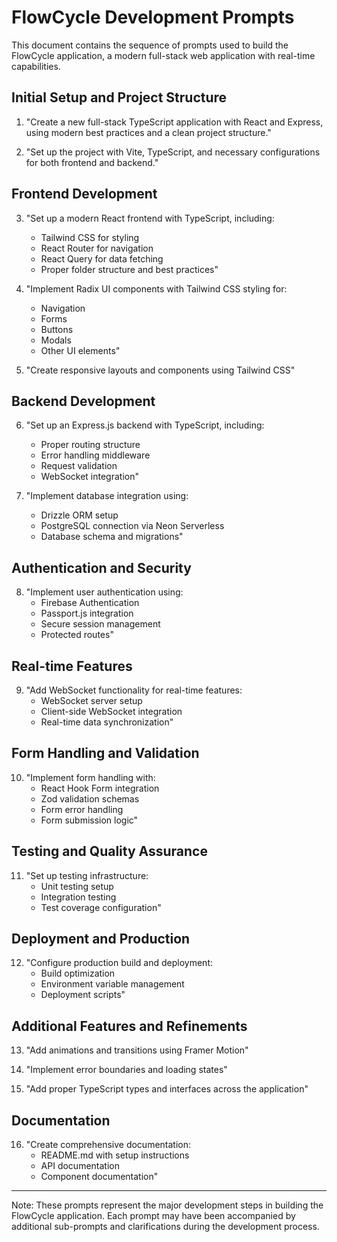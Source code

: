 # FlowCycle Development Prompts

This document contains the sequence of prompts used to build the FlowCycle application, a modern full-stack web application with real-time capabilities.

## Initial Setup and Project Structure

1. "Create a new full-stack TypeScript application with React and Express, using modern best practices and a clean project structure."

2. "Set up the project with Vite, TypeScript, and necessary configurations for both frontend and backend."

## Frontend Development

3. "Set up a modern React frontend with TypeScript, including:
   - Tailwind CSS for styling
   - React Router for navigation
   - React Query for data fetching
   - Proper folder structure and best practices"

4. "Implement Radix UI components with Tailwind CSS styling for:
   - Navigation
   - Forms
   - Buttons
   - Modals
   - Other UI elements"

5. "Create responsive layouts and components using Tailwind CSS"

## Backend Development

6. "Set up an Express.js backend with TypeScript, including:
   - Proper routing structure
   - Error handling middleware
   - Request validation
   - WebSocket integration"

7. "Implement database integration using:
   - Drizzle ORM setup
   - PostgreSQL connection via Neon Serverless
   - Database schema and migrations"

## Authentication and Security

8. "Implement user authentication using:
   - Firebase Authentication
   - Passport.js integration
   - Secure session management
   - Protected routes"

## Real-time Features

9. "Add WebSocket functionality for real-time features:
   - WebSocket server setup
   - Client-side WebSocket integration
   - Real-time data synchronization"

## Form Handling and Validation

10. "Implement form handling with:
    - React Hook Form integration
    - Zod validation schemas
    - Form error handling
    - Form submission logic"

## Testing and Quality Assurance

11. "Set up testing infrastructure:
    - Unit testing setup
    - Integration testing
    - Test coverage configuration"

## Deployment and Production

12. "Configure production build and deployment:
    - Build optimization
    - Environment variable management
    - Deployment scripts"

## Additional Features and Refinements

13. "Add animations and transitions using Framer Motion"

14. "Implement error boundaries and loading states"

15. "Add proper TypeScript types and interfaces across the application"

## Documentation

16. "Create comprehensive documentation:
    - README.md with setup instructions
    - API documentation
    - Component documentation"

---

Note: These prompts represent the major development steps in building the FlowCycle application. Each prompt may have been accompanied by additional sub-prompts and clarifications during the development process.